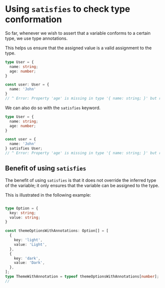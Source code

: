 # Using `satisfies` to check type conformation

So far, whenever we wish to assert that a variable conforms to a certain type, we use type annotations.

This helps us ensure that the assigned value is a valid assignment to the type.

```ts
type User = {
  name: string;
  age: number;
}

const user: User = {
  name: 'John'
}
// ^ Error: Property 'age' is missing in type '{ name: string; }' but required in type 'User'
```

We can also do so with the `satisfies` keyword.

```ts
type User = {
  name: string;
  age: number;
}

const user = {
  name: 'John'
} satisfies User;
// ^ Error: Property 'age' is missing in type '{ name: string; }' but required in type 'User'
```

## Benefit of using `satisfies`

The benefit of using `satisfies` is that it does not override the inferred type of the variable; it only ensures that the variable can be assigned to the type.

This is illustrated in the following example:

```ts

type Option = {
  key: string;
  value: string;
}

const themeOptionsWithAnnotations: Option[] = [
  {
    key: 'light',
    value: 'Light',
  },
  {
    key: 'dark',
    value: 'Dark',
  },
];
type ThemeWithAnnotation = typeof themeOptionsWithAnnotations[number];
//